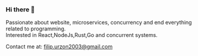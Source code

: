 ### Hi there 👋

Passionate about website, microservices, concurrency and end everything related to programming. \
Interested in React,NodeJs,Rust,Go and concurrent systems.

Contact me at: filip.urzon2003@gmail.com


